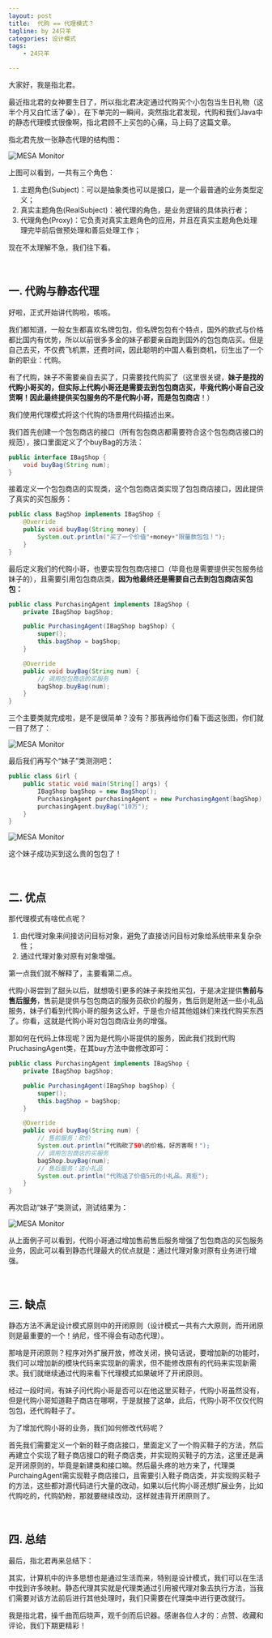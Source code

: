 ```yaml
---
layout: post
title:  代购 == 代理模式？
tagline: by 24只羊
categories: 设计模式
tags: 
    - 24只羊

---
```


大家好，我是指北君。

最近指北君的女神要生日了，所以指北君决定通过代购买个小包包当生日礼物（这半个月又白忙活了😭），在下单完的一瞬间，突然指北君发现，代购和我们Java中的静态代理模式很像啊，指北君顾不上买包的心痛，马上码了这篇文章。

<!--more-->

指北君先放一张静态代理的结构图：

![MESA Monitor](http://www.javanorth.cn/assets/images/2021/Yang24/staticProxyStructure.png)



上图可以看到，一共有三个角色：

1. 主题角色(Subject)：可以是抽象类也可以是接口，是一个最普通的业务类型定义；
2. 真实主题角色(RealSubject)：被代理的角色，是业务逻辑的具体执行者；
3. 代理角色(Proxy)：它负责对真实主题角色的应用，并且在真实主题角色处理理完毕前后做预处理和善后处理工作；

现在不太理解不急，我们往下看。



 <br/>


## 一. 代购与静态代理

好啦，正式开始讲代购啦，咳咳。

我们都知道，一般女生都喜欢名牌包包，但名牌包包有个特点，国外的款式与价格都比国内有优势，所以以前很多多金的妹子都要亲自跑到国外的包包商店买。但是自己去买，不仅费飞机票，还费时间，因此聪明的中国人看到商机，衍生出了一个新的职业：代购。

有了代购，妹子不需要亲自去买了，只需要找代购买了（这里很关键，**妹子是找的代购小哥买的，但实际上代购小哥还是需要去到包包商店买，毕竟代购小哥自己没货啊！因此最终提供买包服务的不是代购小哥，而是包包商店**！）



我们使用代理模式将这个代购的场景用代码描述出来。

我们首先创建一个包包商店的接口（所有包包商店都需要符合这个包包商店接口的规范），接口里面定义了个buyBag的方法：

```java
public interface IBagShop {
    void buyBag(String num);
}
```


接着定义一个包包商店的实现类，这个包包商店类实现了包包商店接口，因此提供了真实的买包服务：

```java
public class BagShop implements IBagShop {
    @Override
    public void buyBag(String money) {
        System.out.println("买了一个价值"+money+"限量款包包！");
    }
}
```


最后定义我们的代购小哥，也要实现包包商店接口（毕竟也是需要提供买包服务给妹子的），且需要引用包包商店类，**因为他最终还是需要自己去到包包商店买包包：**

```java
public class PurchasingAgent implements IBagShop {
    private IBagShop bagShop;

    public PurchasingAgent(IBagShop bagShop) {
        super();
        this.bagShop = bagShop;
    }

    @Override
    public void buyBag(String num) {
        // 调用包包商店的买服务
        bagShop.buyBag(num);
    }
}
```




三个主要类就完成啦，是不是很简单？没有？那我再给你们看下面这张图，你们就一目了然了：

![MESA Monitor](http://www.javanorth.cn/assets/images/2021/Yang24/staticProxyStructure1.png)



最后我们再写个“妹子”类测测吧：

```java
public class Girl {
    public static void main(String[] args) {
        IBagShop bagShop = new BagShop();
        PurchasingAgent purchasingAgent = new PurchasingAgent(bagShop);
        purchasingAgent.buyBag("10万");
    }
}
```


![MESA Monitor](http://www.javanorth.cn/assets/images/2021/Yang24/staticProxyResult1.png)

这个妹子成功买到这么贵的包包了！


 <br/>



## 二. 优点

那代理模式有啥优点呢？

1. 由代理对象来间接访问目标对象，避免了直接访问目标对象给系统带来复杂杂性；
2. 通过代理对象对原有对象增强。

第一点我们就不解释了，主要看第二点。

代购小哥尝到了甜头以后，就想吸引更多的妹子来找他买包，于是决定提供**售前与售后服务**，售前是提供与包包商店的服务员砍价的服务，售后则是附送一些小礼品服务，妹子们看到代购小哥的服务这么好，于是也介绍其他姐妹们来找代购买东西了。你看，这就是代购小哥对包包商店业务的增强。



那如何在代码上体现呢？因为是代购小哥提供的服务，因此我们找到代购PruchasingAgent类，在其buy方法中做修改即可：

```java
public class PurchasingAgent implements IBagShop {
    private IBagShop bagShop;

    public PurchasingAgent(IBagShop bagShop) {
        super();
        this.bagShop = bagShop;
    }

    @Override
    public void buyBag(String num) {
        // 售前服务：砍价
        System.out.println(“代购砍了50%的价格，好厉害啊！");
        // 调用包包商店的买服务
        bagShop.buyBag(num);
        // 售后服务：送小礼品
        System.out.println("代购送了价值5元的小礼品，真抠");
    }
}
```


再次启动“妹子”类测试，测试结果为：

![MESA Monitor](http://www.javanorth.cn/assets/images/2021/Yang24/staticProxyResult2.png)



从上面例子可以看到，代购小哥通过增加售前售后服务增强了包包商店的买包服务业务，因此可以看到静态代理最大的优点就是：通过代理对象对原有业务进行增强。



 <br/>


## 三. 缺点

静态方法不满足设计模式原则中的开闭原则（设计模式一共有六大原则，而开闭原则是最重要的一个！纳尼，怪不得会有动态代理）。

那啥是开闭原则？程序对外扩展开放，修改关闭，换句话说，要增加新的功能时，我们可以增加新的模块代码来实现新的需求，但不能修改原有的代码来实现新需求。我们就继续通过代购来看下代理模式如果破坏了开闭原则。

经过一段时间，有妹子问代购小哥是否可以在他这里买鞋子，代购小哥虽然没有，但是代购小哥知道鞋子商店在哪啊，于是就接了这单，此后，代购小哥不仅仅代购包包，还代购鞋子了。

为了增加代购小哥的业务，我们如何修改代码呢？

首先我们需要定义一个新的鞋子商店接口，里面定义了一个购买鞋子的方法，然后再建立个实现了鞋子商店接口的鞋子商店类，并实现购买鞋子的方法，这里还是满足开闭原则的，毕竟是新建类和接口嘛。然后最头疼的地方来了，代理类PurchaingAgent需实现鞋子商店接口，且需要引入鞋子商店类，并实现购买鞋子的方法，这些都对源代码进行大量的改动，如果以后代购小哥还想扩展业务，比如代购吃的，代购奶粉，那就要继续改动，这样就违背开闭原则了。

 <br/>


## 四. 总结

最后，指北君再来总结下：

其实，计算机中的许多思想也是通过生活而来，特别是设计模式，我们可以在生活中找到许多映射。静态代理其实就是代理类通过引用被代理对象去执行方法，当我们需要对该方法前后进行其他处理时，我们只需要在代理类中进行更改就行。

我是指北君，操千曲而后晓声，观千剑而后识器。感谢各位人才的：点赞、收藏和评论，我们下期更精彩！
